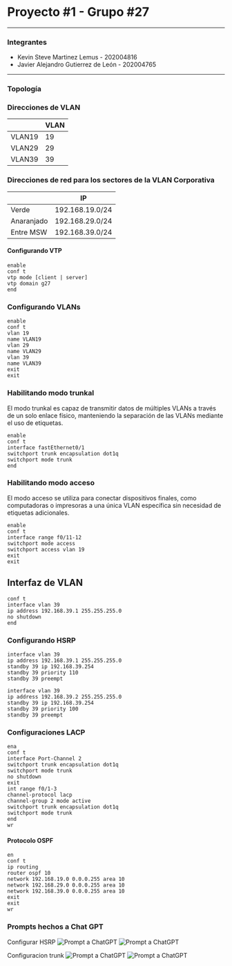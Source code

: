 # Proyecto #1 - Grupo #27

---

### Integrantes
- Kevin Steve Martinez Lemus - 202004816
- Javier Alejandro Gutierrez de León - 202004765 

---
### Topología


### Direcciones de VLAN
|                  |VLAN |
|------------------|-----|
| VLAN19           |19   |
| VLAN29           |29   |
| VLAN39           |39   |

### Direcciones de red para los sectores de la VLAN Corporativa
|           | IP              |
|-----------|-----------------|
| Verde      | 192.168.19.0/24 |
| Anaranjado | 192.168.29.0/24 |
| Entre MSW | 192.168.39.0/24 |

#### Configurando VTP
```
enable
conf t
vtp mode [client | server]
vtp domain g27
end
```

### Configurando VLANs
```
enable
conf t
vlan 19
name VLAN19
vlan 29
name VLAN29
vlan 39
name VLAN39
exit
exit
```

### Habilitando modo trunkal
El modo trunkal es capaz de transmitir datos de múltiples VLANs a través de un solo enlace físico, manteniendo la separación de las VLANs mediante el uso de etiquetas.
```
enable
conf t
interface fastEthernet0/1
switchport trunk encapsulation dot1q
switchport mode trunk
end
```

### Habilitando modo acceso
El modo acceso se utiliza para conectar dispositivos finales, como computadoras o impresoras a una única VLAN específica sin necesidad de etiquetas adicionales.
```
enable
conf t
interface range f0/11-12
switchport mode access
switchport access vlan 19
exit
exit
```

## Interfaz de VLAN

```
conf t
interface vlan 39
ip address 192.168.39.1 255.255.255.0
no shutdown
end
```

### Configurando HSRP 

```
interface vlan 39
ip address 192.168.39.1 255.255.255.0
standby 39 ip 192.168.39.254
standby 39 priority 110
standby 39 preempt
```

```
interface vlan 39
ip address 192.168.39.2 255.255.255.0
standby 39 ip 192.168.39.254
standby 39 priority 100
standby 39 preempt
```


### Configuraciones LACP
```
ena
conf t
interface Port-Channel 2
switchport trunk encapsulation dot1q
switchport mode trunk
no shutdown
exit
int range f0/1-3
channel-protocol lacp
channel-group 2 mode active
switchport trunk encapsulation dot1q
switchport mode trunk
end
wr
```

#### Protocolo OSPF
```
en
conf t
ip routing
router ospf 10
network 192.168.19.0 0.0.0.255 area 10
network 192.168.29.0 0.0.0.255 area 10
network 192.168.39.0 0.0.0.255 area 10
exit
exit
wr
```

### Prompts hechos a Chat GPT

Configurar HSRP
![Prompt a ChatGPT](./img/prompt1.png)
![Prompt a ChatGPT](./img/prompt2.png)

Configuracion trunk
![Prompt a ChatGPT](./img/prompt3.png)
![Prompt a ChatGPT](./img/prompt3.2.png)